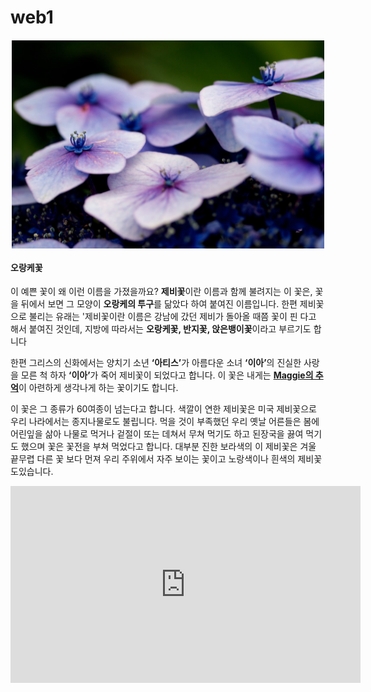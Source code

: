 # web1

<a href="https://wonyong-kim.github.io/web2/1.html">
<img src="https://github.com/Wonyong-Kim/web2/blob/master/violet.jpg?raw=true" style="width:500px; display:block; margin:20px auto 0px auto; "
>
</a>











<!doctype html>
<html>
<head>
  <title>flower</title>
  <meta charset="utf-8">
</head>
<body>
 <h4>오랑케꽃</h4>
  <!--<image src="https://raw.githubusercontent.com/Wonyong-Kim/web2/master/violet.jpg" style="width:100% !important;">  -->
 <p>이 예쁜 꽃이 왜 이런 이름을 가졌을까요?
  <strong>제비꽃</strong>이란 이름과 함께 불려지는 이 꽃은,
  꽃을 뒤에서 보면 그 모양이 <strong>오랑케의 투구</strong>를 닮았다 하여 붙여진 이름입니다.
  한편
  제비꽃으로 불리는 유래는 '제비꽃이란 이름은 강남에 갔던 제비가 돌아올 때쯤 꽃이 핀
  다고 해서 붙여진 것인데, 지방에 따라서는 <strong>오랑케꽃, 반지꽃, 앉은뱅이꽃</strong>이라고 부르기도 합니다
 </p>
 <p>
  한편 그리스의 신화에서는 양치기 소년 <strong>‘아티스’</strong>가 아름다운 소녀 <strong>‘이아’</strong>의 진실한 사랑을 모른 척 하자 <strong>‘이아’</strong>가 죽어 제비꽃이 되었다고 합니다.
  이 꽃은 내게는 <strong><u>Maggie의 추억</u></strong>이 아련하게 생각나게 하는 꽃이기도 합니다.</P>
 <p>
   이 꽃은 그 종류가 60여종이 넘는다고 합니다.
   색깔이 연한 제비꽃은 미국 제비꽃으로 우리 나라에서는 종지나물로도 불립니다.
   먹을 것이 부족했던 우리 옛날 어른들은 봄에 어린잎을 삶아 나물로 먹거나 겉절이 또는 데쳐서 무쳐 먹기도 하고 된장국을 끓여 먹기도 했으며 꽃은 꽃전을 부쳐 먹었다고 합니다.
   대부분 진한 보라색의 이 제비꽃은 겨울 끝무렵 다른 꽃 보다 먼져 우리 주위에서 자주 보이는 꽃이고 노랑색이나 흰색의 제비꽃도있습니다.
 </p>
 <p>
<!--    <iframe width="560" height="315" src="https://www.youtube.com/embed/qXFcPV1CEzc" frameborder="0" allow="accelerometer; autoplay; encrypted-media; gyroscope; picture-in-picture" allowfullscreen></iframe> -->
   <iframe width="560" height="315" src="https://www.youtube.com/embed/qXFcPV1CEzc?autoplay=1" frameborder="0" allow="accelerometer; autoplay; encrypted-media; gyroscope; picture-in-picture" allowfullscreen></iframe>
 </p>
</body>
</html>

